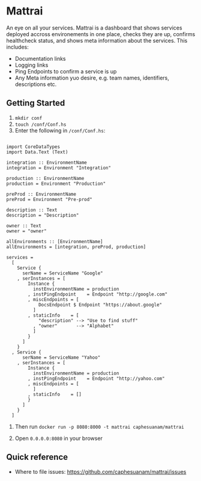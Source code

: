 # Mattrai

An eye on all your services. Mattrai is a dashboard that shows services deployed accross environements in one place, checks they are up, confirms healthcheck status, and shows meta information about the services. This includes:
* Documentation links
* Logging links
* Ping Endpoints to confirm a service is up
* Any Meta information yuo desire, e.g. team names, identifiers, descriptions etc.

## Getting Started
1. `mkdir conf`
1. `touch /conf/Conf.hs`
1. Enter the following in `/conf/Conf.hs`:
```module Config where

import CoreDataTypes
import Data.Text (Text)

integration :: EnvironmentName
integration = Environment "Integration"

production :: EnvironmentName
production = Environment "Production"

preProd :: EnvironmentName
preProd = Environment "Pre-prod"

description :: Text
description = "Description"

owner :: Text
owner = "owner"

allEnvironments :: [EnvironmentName]
allEnvironments = [integration, preProd, production]

services =
  [
    Service {
      serName = ServiceName "Google"
    , serInstances = [
        Instance {
          instEnvironmentName = production
        , instPingEndpoint    = Endpoint "http://google.com"
        , miscEndpoints = [
            DocsEndpoint $ Endpoint "https://about.google"
          ]
        , staticInfo    = [
            "description" --> "Use to find stuff"
          , "owner"       --> "Alphabet"
          ]
        }
      ]
    }
  , Service {
      serName = ServiceName "Yahoo"
    , serInstances = [
        Instance {
          instEnvironmentName = production
        , instPingEndpoint    = Endpoint "http://yahoo.com"
        , miscEndpoints = [
          ]
        , staticInfo    = []
        }
      ]
    }
  ]
```
1. Then run
```docker run -p 8080:8000 -t mattrai caphesuanam/mattrai```

1. Open `0.0.0.0:8080` in your browser

## Quick reference

* Where to file issues:
https://github.com/caphesuanam/mattrai/issues


